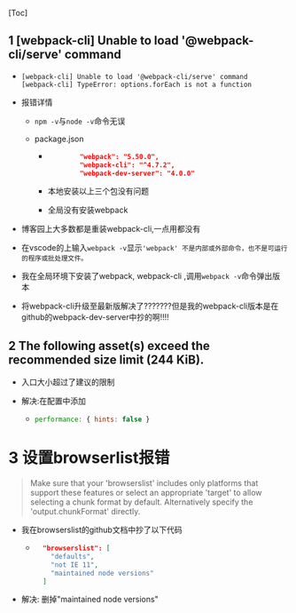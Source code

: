 [Toc]

## 1 [webpack-cli] Unable to load '@webpack-cli/serve' command

- ```
  [webpack-cli] Unable to load '@webpack-cli/serve' command
  [webpack-cli] TypeError: options.forEach is not a function
  ```

- 报错详情

  - `npm -v`与`node -v`命令无误

  - package.json

    - ```json
              "webpack": "5.50.0",
              "webpack-cli": "^4.7.2",
              "webpack-dev-server": "4.0.0"
      ```

    - 本地安装以上三个包没有问题

    - 全局没有安装webpack
  
- 博客园上大多数都是重装webpack-cli,一点用都没有

- 在vscode的上输入`webpack -v`显示`'webpack' 不是内部或外部命令，也不是可运行的程序或批处理文件。`

- 我在全局环境下安装了webpack, webpack-cli ,调用`webpack -v`命令弹出版本

- 将webpack-cli升级至最新版解决了???????但是我的webpack-cli版本是在github的webpack-dev-server中抄的啊!!!!



## 2 The following asset(s) exceed the recommended size limit (244 KiB).

- 入口大小超过了建议的限制

- 解决:在配置中添加

  - ```js
    performance: { hints: false }
    ```

# 3 设置browserlist报错

> Make sure that your 'browserslist' includes only platforms that support these features or select an appropriate 'target' to allow selecting a chunk format by default. Alternatively specify the 'output.chunkFormat' directly.

- 我在browserslist的github文档中抄了以下代码

  - ```json
      "browserslist": [
        "defaults",
        "not IE 11",
        "maintained node versions"
      ]
    ```

- 解决: 删掉"maintained node versions"

